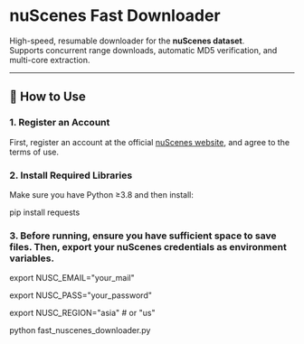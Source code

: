 # nuScenes Fast Downloader

High-speed, resumable downloader for the **nuScenes dataset**.  
Supports concurrent range downloads, automatic MD5 verification, and multi-core extraction.

---

## 🚀 How to Use

### 1. Register an Account
First, register an account at the official [nuScenes website](https://www.nuscenes.org/), and agree to the terms of use.

### 2. Install Required Libraries
Make sure you have Python ≥3.8 and then install:

pip install requests



### 3. Before running, ensure you have sufficient space to save files. Then, export your nuScenes credentials as environment variables.
export NUSC_EMAIL="your_mail"

export NUSC_PASS="your_password"

export NUSC_REGION="asia"   # or "us"

python fast_nuscenes_downloader.py




